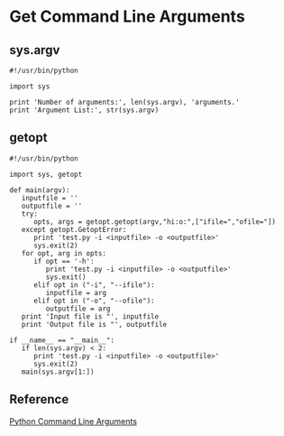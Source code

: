 # Get Command Line Arguments

## sys.argv

```
#!/usr/bin/python

import sys

print 'Number of arguments:', len(sys.argv), 'arguments.'
print 'Argument List:', str(sys.argv)
```

## getopt

```
#!/usr/bin/python

import sys, getopt

def main(argv):
   inputfile = ''
   outputfile = ''
   try:
      opts, args = getopt.getopt(argv,"hi:o:",["ifile=","ofile="])
   except getopt.GetoptError:
      print 'test.py -i <inputfile> -o <outputfile>'
      sys.exit(2)
   for opt, arg in opts:
      if opt == '-h':
         print 'test.py -i <inputfile> -o <outputfile>'
         sys.exit()
      elif opt in ("-i", "--ifile"):
         inputfile = arg
      elif opt in ("-o", "--ofile"):
         outputfile = arg
   print 'Input file is "', inputfile
   print 'Output file is "', outputfile

if __name__ == "__main__":
   if len(sys.argv) < 2:
      print 'test.py -i <inputfile> -o <outputfile>'
      sys.exit(2) 
   main(sys.argv[1:])
```

## Reference
[Python Command Line Arguments](https://www.tutorialspoint.com/python/python_command_line_arguments.htm)
